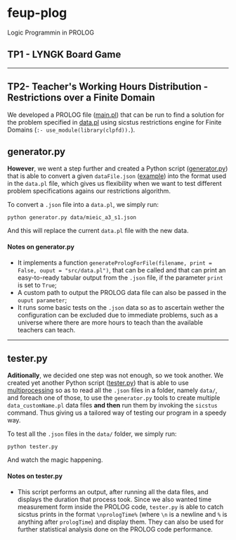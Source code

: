 # feup-plog
Logic Programmin in PROLOG
## TP1 - LYNGK Board Game


<hr/>

## TP2- Teacher's Working Hours Distribution - Restrictions over a Finite Domain
We developed a PROLOG file ([main.pl](https://github.com/msramalho/feup-plog/blob/master/tp2/src/main.pl)) that can be run to find a solution for the problem specified in [data.pl](https://github.com/msramalho/feup-plog/blob/master/tp2/src/data.pl) using sicstus restrictions engine for Finite Domains (`:- use_module(library(clpfd)).`). 

## generator.py
**However**, we went a step further and created a Python script ([generator.py](https://github.com/msramalho/feup-plog/blob/master/tp2/generator.py)) that is able to convert a given `dataFile.json` ([example](https://github.com/msramalho/feup-plog/blob/master/tp2/data/mieic_a3_s1.json)) into the format used in the `data.pl` file, which gives us flexibility when we want to test different problem specifications agains our restrictions algorithm.

To convert a `.json` file into a `data.pl`, we simply run:
```
python generator.py data/mieic_a3_s1.json
```
And this will replace the current `data.pl` file with the new data.
#### Notes on generator.py
 * It implements a function `generatePrologForFile(filename, print = False, ouput = "src/data.pl")`, that can be called and that can print an easy-to-ready tabular output from the `.json` file, if the parameter `print` is set to `True`;
 * A custom path to output the PROLOG data file can also be passed in the `ouput parameter`;
 * It runs some basic tests on the `.json` data so as to ascertain wether the configuration can be excluded due to immediate problems, such as a universe where there are more hours to teach than the available teachers can teach.
 
 ---
 
 ## tester.py
 
**Aditionally**, we decided one step was not enough, so we took another. We created yet another Python script ([tester.py](https://github.com/msramalho/feup-plog/blob/master/tp2/tester.py)) that is able to use [multiprocessing](https://docs.python.org/3.6/library/multiprocessing.html) so as to read all the `.json` files in a folder, namely `data/`, and foreach one of those, to use the `generator.py` tools to create multiple `data_customName.pl` data files **and then** run them by invoking the `sicstus` command. Thus giving us a tailored way of testing our program in a speedy way.

To test all the `.json` files in the `data/` folder, we simply run:
```
python tester.py
```
And watch the magic happening.

#### Notes on tester.py
 * This script performs an output, after running all the data files, and displays the duration that process took. Since we also wanted time measurement form inside the PROLOG code, `tester.py` is able to catch sicstus prints in the format `\nprologTime%` (where `\n` is a newline and `%` is anything after `prologTime`) and display them. They can also be used for further statistical analysis done on the PROLOG code performance.
